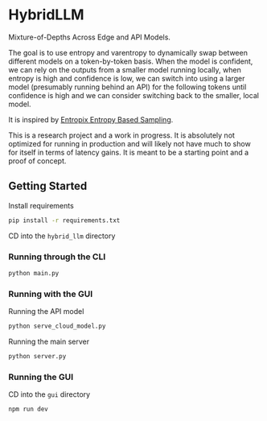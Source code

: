 # HybridLLM

Mixture-of-Depths Across Edge and API Models.

The goal is to use entropy and varentropy to dynamically swap between different models on a token-by-token basis. 
When the model is confident, we can rely on the outputs from a smaller model running locally, when entropy is high and 
confidence is low, we can switch into using a larger model (presumably running behind an API) for the following tokens 
until confidence is high and we can consider switching back to the smaller, local model.

It is inspired by [Entropix Entropy Based Sampling](https://github.com/xjdr-alt/entropix).

This is a research project and a work in progress. It is absolutely not optimized for running in production and will 
likely not have much to show for itself in terms of latency gains. It is meant to be a starting point and a proof of 
concept.


## Getting Started

Install requirements
```bash
pip install -r requirements.txt
```

CD into the `hybrid_llm` directory

### Running through the CLI
```bash
python main.py
```

### Running with the GUI

Running the API model
```bash
python serve_cloud_model.py
```

Running the main server
```bash
python server.py
```

### Running the GUI
CD into the `gui` directory
```bash
npm run dev
```
